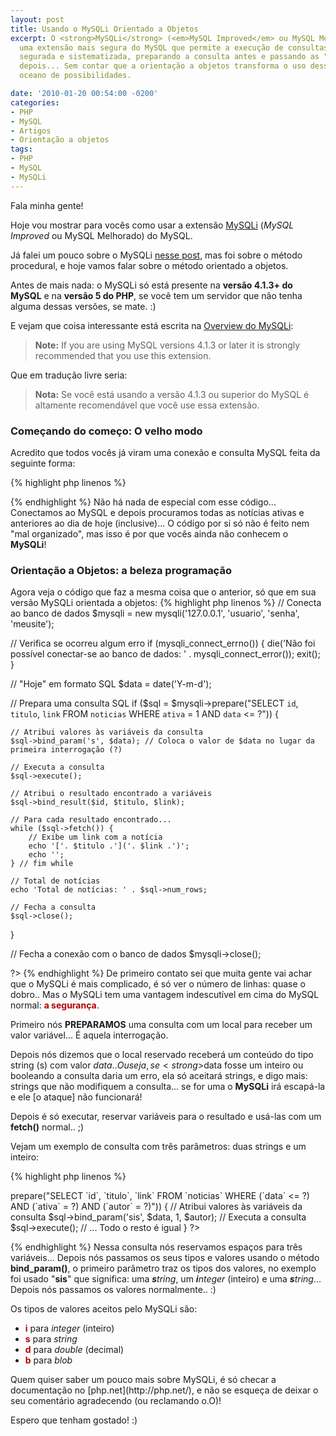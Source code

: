 ```yaml
---
layout: post
title: Usando o MySQLi Orientado a Objetos
excerpt: O <strong>MySQLi</strong> (<em>MySQL Improved</em> ou MySQL Melhorado) é
  uma extensão mais segura do MySQL que permite a execução de consultas SQL de forma
  segurada e sistematizada, preparando a consulta antes e passando as "variáveis"
  depois... Sem contar que a orientação a objetos transforma o uso dessa técnica num
  oceano de possibilidades.

date: '2010-01-20 00:54:00 -0200'
categories:
- PHP
- MySQL
- Artigos
- Orientação a objetos
tags:
- PHP
- MySQL
- MySQLi
---
```

Fala minha gente!

Hoje vou mostrar para vocês como usar a extensão [MySQLi](http://br.php.net/manual/pt_BR/book.mysqli.php) (<em>MySQL Improved</em> ou MySQL Melhorado) do MySQL.

Já falei um pouco sobre o MySQLi [nesse post](/guia-pratico-de-mysqli-no-php), mas foi sobre o método procedural, e hoje vamos falar sobre o método orientado a objetos.

Antes de mais nada: o MySQLi só está presente na <strong>versão 4.1.3+ do MySQL</strong> e na <strong>versão 5 do PHP</strong>, se você tem um servidor que não tenha alguma dessas versões, se mate. :)

E vejam que coisa interessante está escrita na [Overview do MySQLi](http://br.php.net/manual/pt_BR/mysqli.overview.php):

<blockquote><strong>Note:</strong> If you are using MySQL versions 4.1.3 or later it is strongly recommended that you use this extension.
</blockquote>
Que em tradução livre seria:

<blockquote><strong>Nota:</strong> Se você está usando a versão 4.1.3 ou superior do MySQL é altamente recomendável que você use essa extensão.
</blockquote>

<h3>Começando do começo: O velho modo</h3>
Acredito que todos vocês já viram uma conexão e consulta MySQL feita da seguinte forma:


{% highlight php linenos %}
<?php

// Conecta ao banco de dados
mysql_connect('127.0.0.1', 'usuario', 'senha');
mysql_select_db('meusite');

// "Hoje" em formato SQL
$data = date('Y-m-d');

// Monta e executa uma consulta SQL
$sql = "SELECT `id`, `titulo`, `link` FROM `noticias` WHERE `ativa` = 1 AND `data` <= '". $data ."'";
$query = mysql_query($sql);

// Para cada resultado encontrado...
while ($noticia = mysql_fetch_assoc($query)) {
	// Exibe um link com a notícia
	echo '['. $noticia['titulo'] .']('. $noticia['link'] .')';
	echo '';
} // fim while

// Total de notícias
echo 'Total de notícias: ' . mysql_num_rows($query);

?>
{% endhighlight %}
Não há nada de especial com esse código... Conectamos ao MySQL e depois procuramos todas as notícias ativas e anteriores ao dia de hoje (inclusive)... O código por si só não é feito nem "mal organizado", mas isso é por que vocês ainda não conhecem o <strong>MySQLi</strong>!


<h3>Orientação a Objetos: a beleza programação</h3>
Agora veja o código que faz a mesma coisa que o anterior, só que em sua versão MySQLi orientada a objetos:
{% highlight php linenos %}
<?php

// Conecta ao banco de dados
$mysqli = new mysqli('127.0.0.1', 'usuario', 'senha', 'meusite');

// Verifica se ocorreu algum erro
if (mysqli_connect_errno()) {
    die('Não foi possível conectar-se ao banco de dados: ' . mysqli_connect_error());
    exit();
}

// "Hoje" em formato SQL
$data = date('Y-m-d');

// Prepara uma consulta SQL
if ($sql = $mysqli->prepare("SELECT `id`, `titulo`, `link` FROM `noticias` WHERE `ativa` = 1 AND `data` <= ?")) {

	// Atribui valores às variáveis da consulta
	$sql->bind_param('s', $data); // Coloca o valor de $data no lugar da primeira interrogação (?)

	// Executa a consulta
	$sql->execute();

	// Atribui o resultado encontrado a variáveis
	$sql->bind_result($id, $titulo, $link);

	// Para cada resultado encontrado...
	while ($sql->fetch()) {
		// Exibe um link com a notícia
		echo '['. $titulo .']('. $link .')';
		echo '';
	} // fim while

	// Total de notícias
	echo 'Total de notícias: ' . $sql->num_rows;

	// Fecha a consulta
	$sql->close();
}

// Fecha a conexão com o banco de dados
$mysqli->close();

?>
{% endhighlight %}
De primeiro contato sei que muita gente vai achar que o MySQLi é mais complicado, é só ver o número de linhas: quase o dobro.. Mas o MySQLi tem uma vantagem indescutível em cima do MySQL normal: <strong style="color: #B40000">a segurança</strong>.

Primeiro nós <strong>PREPARAMOS</strong> uma consulta com um local para receber um valor variável... É aquela interrogação.

Depois nós dizemos que o local reservado receberá um conteúdo do tipo string (s) com valor $data.. Ou seja, se <strong>$data</strong> fosse um inteiro ou booleando a consulta daria um erro, ela só aceitará strings, e digo mais: strings que não modifiquem a consulta... se for uma [](/?s=SQL+Injection) o <strong>MySQLi</strong> irá escapá-la e ele [o ataque] não funcionará!

Depois é só executar, reservar variáveis para o resultado e usá-las com um <strong>fetch()</strong> normal.. ;)

Vejam um exemplo de consulta com três parâmetros: duas strings e um inteiro:


{% highlight php linenos %}
<?php

// "Hoje" em formato SQL
$data = date('Y-m-d');
// Nome do autor
$autor = 'Thiago Belem';

// Prepara uma consulta SQL
if ($sql = $mysqli->prepare("SELECT `id`, `titulo`, `link` FROM `noticias` WHERE (`data` <= ?) AND (`ativa` = ?) AND (`autor` = ?)")) {

	// Atribui valores às variáveis da consulta
	$sql->bind_param('sis', $data, 1, $autor);

	// Executa a consulta
	$sql->execute();

	// ... Todo o resto é igual
}
?>
{% endhighlight %}
Nessa consulta nós reservamos espaços para três variáveis... Depois nós passamos os seus tipos e valores usando o método <strong>bind_param()</strong>, o primeiro parâmetro traz os tipos dos valores, no exemplo foi usado "<strong>sis</strong>" que significa: uma <em><strong>s</strong>tring</em>, um <em><strong>i</strong>nteger</em> (inteiro) e uma <em><strong>s</strong>tring</em>... Depois nós passamos os valores normalmente.. :)

Os tipos de valores aceitos pelo MySQLi são:

<ul>
<li><strong style="color: #B40000">i</strong> para <em>integer</em> (inteiro)</li>
<li><strong style="color: #B40000">s</strong> para <em>string</em></li>
<li><strong style="color: #B40000">d</strong> para <em>double</em> (decimal)</li>
<li><strong style="color: #B40000">b</strong> para <em>blob</em></li>
</ul>
Quem quiser saber um pouco mais sobre MySQLi, é só checar a documentação no [php.net](http://php.net/), e não se esqueça de deixar o seu comentário agradecendo (ou reclamando o.O)!

Espero que tenham gostado! :)

